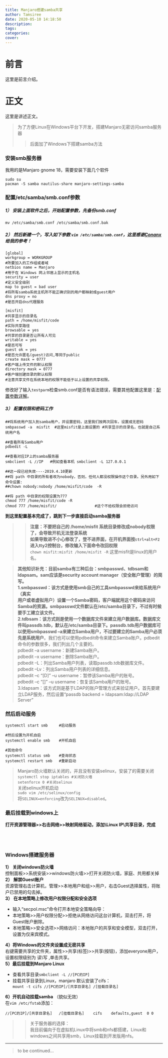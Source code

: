 ```yaml
---
title: Manjaro搭建samba共享
author: Tamsiree
date: 2020-05-10 14:18:50
description:
tags:
categories:
cover:
---
```

# 前言
这里是前言介绍。

# 正文
这里是讲述正文。

> 为了方便Linux在Windows平台下开发，搭建Manjaro无密访问samba服务器
> 
> > 后面加了Windows下搭建samba方法

### 安装smb服务器

我用的是Manjaro gnome 18，需要安装下面几个软件

```
sudo su 
pacman -S samba nautilus-share manjaro-settings-samba

```

### 配置/etc/samba/smb.conf参数

##### **1）** 安装上面软件之后，开始配置参数，先备份smb.conf

```
mv /etc/samba/smb.conf /etc/samba/smb.conf.bak

```

##### **2）** 然后新建一个，写入如下参数 `vim /etc/samba/smb.conf`，这里感谢[Conanx](https://www.cnblogs.com/conanx/p/5102340.html)给我的参考！

```
[global]
workgroup = WORKGROUP       
#所要加入的工作组或者域
netbios name = Manjaro      
#用于在 Windows 网上邻居上显示的主机名
security = user             
#定义安全级别
map to guest = bad user     
#将所有samba系统主机所不能正确识别的用户都映射成guest用户
dns proxy = no              
#是否开启dns代理服务

[misfit]                    
#共享显示的目录名
path = /home/misfit/code    
#实际共享路径
browsable = yes             
#共享的目录是否让所有人可见
writable = yes              
#是否可写
guest ok = yes              
#是否允许匿名(guest)访问,等同于public
create mask = 0777          
#客户端上传文件的默认权限
directory mask = 0777       
#客户端创建目录的默认权限
#注意共享文件在系统本地的权限不能低于以上设置的共享权限。

```

修改好了输入`testparm`检查smb.conf是否有语法错误，需要其他配置这里是：[配置参数详解](https://blog.csdn.net/xg38241415109/article/details/78933949)。

##### **3）** 配置权限和密码工作

```
##将系统用户加入到samba用户，并设置密码，这里我们按两次回车，设置成无密码
smbpasswd -a  misfit  #这里misfit是上面设置的 #共享显示的目录名，也就是自己系统用户名

##查看所有Samba用户
pdbedit -L     

##查看对应IP上的samba服务器
smbclient -L //IP   #例如查看本机 smbclient -L 127.0.0.1

##这一段已经失效----2019.4.10更新
##将 path 中目录的所有者改为nobody，否则，任何人都没权限操作这个目录。另外用如下命令设置:
##chown nobody:nobody /home/misfit/code  -R

##将 path 中目录的权限设置为777
chmod 777 /home/misfit/code -R
chmod 777 /home/misfit/                 #这个不给权限会拒绝访问

```

**到这里配置基本完成了，跳到下一步直接启动samba服务器**

> > **注意：不要把自己的 /home/misfit 系统目录修改成nobody权限了，会导致开机无法登录系统**  
> > **如果导致进不小心修改了，登不进界面，在开机界面按`ctrl+alt+F2`进入tty2控制台，修改输入下面命令改回权限**  
> > `chown misfit:misfit /home/misfit -R` 这里misfit是linux的用户名。

> **其他知识补充：**目前samba有三种后台：smbpasswd、tdbsam和ldapsam。sam应该是security account manager（安全账户管理）的简写。  
> 1.smbpasswd：该方式是使用smb自己的工具smbpasswd来给系统用户（真实  
> 用户或者虚拟用户）设置一个Samba密码，客户端就用这个密码来访问Samba的资源。smbpasswd文件默认在/etc/samba目录下，不过有时候要手工建立该文件。  
> 2.tdbsam：该方式则是使用一个数据库文件来建立用户数据库。数据库文件叫passdb.tdb，默认在/etc/samba目录下。passdb.tdb用户数据库可以**使用smbpasswd –a来建立Samba用户，不过要建立的Samba用户必须先是系统用户**。我们也可以使用pdbedit命令来建立Samba账户。pdbedit命令的参数很多，我们列出几个主要的。  
> pdbedit –a username：新建Samba账户。  
> pdbedit –x username：删除Samba账户。  
> pdbedit –L：列出Samba用户列表，读取passdb.tdb数据库文件。  
> pdbedit –Lv：列出Samba用户列表的详细信息。  
> pdbedit –c “\[D\]” –u username：暂停该Samba用户的账号。  
> pdbedit –c “\[\]” –u username：恢复该Samba用户的账号。  
> 3.ldapsam：该方式则是基于LDAP的账户管理方式来验证用户。首先要建立LDAP服务，然后设置“passdb backend = ldapsam:ldap://LDAP Server”

### 然后启动服务

```
systemctl start smb     #启动服务

#然后设置为开机自启
systemctl enable smb    #开机自启

#其他命令
systemctl status smb    #查询状态
systemctl restart smb   #重新启动

```

> Manjaro防火墙默认关闭的，并且没有安装selinux，安装了的需要关闭  
> `systemctl stop iptables #关闭防火墙`  
> `setenforce 0 #关闭selinux`  
> 关闭selinux开机启动  
> `sudo vim /etc/selinux/config`  
> 将`SELINUX=enforcing`改为`SELINUX=disabled`。

### 最后挂载到windows上

**打开资源管理器>>右击网络>>映射网络驱动，添加\\Linux IP\\共享目录，完成**  
   
   
 

### Windows搭建服务器

**1） 关闭windows防火墙**  
控制面板>>系统安装>>windows防火墙>>打开关闭防火墙，家庭、共用都关掉  
**2） 解禁Guest账户**  
资源管理右击计算机，管理>>本地用户和组>>用户，右击Guest选择属性，将账户已禁用的勾去掉。  
**3） 在本地策略上修改用户权限分配和安全选项**

-   输入“secpol.msc”命令打开本地安全策略向导：
-   本地策略>>用户权限分配>>拒绝从网络访问这台计算机，双击打开，将Guest账户删除。
-   本地策略>>安全选项>>网络访问：本地账户的共享和安全模型，双击打开，设置为仅来宾模式。

**4）将Windows的文件夹设置成无密共享**  
右键需要共享的文件夹，属性>>共享(标签)>>共享(按钮)，添加everyone用户，设置权限级别为 读\\写 ,单击共享。  
**5）最后挂载到Manjaro Linux**

-   查看共享目录`smbclient -L //[PC的IP]`
-   挂载共享目录到Linux，manjaro 默认安装了cifs：  
    `mount -t cifs //[PC的IP]/[共享目录名] /[挂载目录名]`

**6）开机自动挂载samba** （貌似无效）  
在`vim /etc/fstab`添加：

```
//[PC的IP]/[共享目录名]   /[挂载目录名]    cifs    defaults,guest  0 0 

```

> > 关于服务器的选择：  
> > 我目前偏向于在虚拟机Linux中将smb和nfs都搭建，Linux和windows之间共享用smb，Linux挂载到开发版用nfs。

---
> to be continued...

